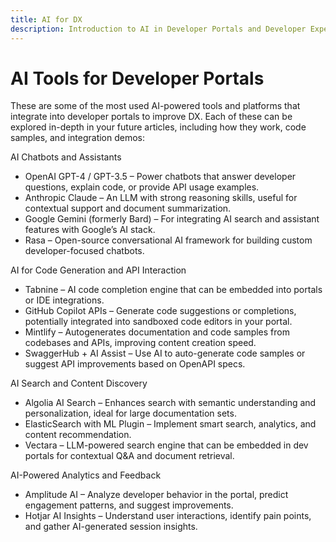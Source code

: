 ```yaml
---
title: AI for DX
description: Introduction to AI in Developer Portals and Developer Experience
---
```


# AI Tools for Developer Portals

These are some of the most used AI-powered tools and platforms that integrate into developer portals to improve DX. Each of these can be explored in-depth in your future articles, including how they work, code samples, and integration demos:

AI Chatbots and Assistants
- OpenAI GPT-4 / GPT-3.5 – Power chatbots that answer developer questions, explain code, or provide API usage examples.
- Anthropic Claude – An LLM with strong reasoning skills, useful for contextual support and document summarization.
- Google Gemini (formerly Bard) – For integrating AI search and assistant features with Google’s AI stack.
- Rasa – Open-source conversational AI framework for building custom developer-focused chatbots.

AI for Code Generation and API Interaction
- Tabnine – AI code completion engine that can be embedded into portals or IDE integrations.
- GitHub Copilot APIs – Generate code suggestions or completions, potentially integrated into sandboxed code editors in your portal.
- Mintlify – Autogenerates documentation and code samples from codebases and APIs, improving content creation speed.
- SwaggerHub + AI Assist – Use AI to auto-generate code samples or suggest API improvements based on OpenAPI specs.

AI Search and Content Discovery
- Algolia AI Search – Enhances search with semantic understanding and personalization, ideal for large documentation sets.
- ElasticSearch with ML Plugin – Implement smart search, analytics, and content recommendation.
- Vectara – LLM-powered search engine that can be embedded in dev portals for contextual Q&A and document retrieval.

AI-Powered Analytics and Feedback
- Amplitude AI – Analyze developer behavior in the portal, predict engagement patterns, and suggest improvements.
- Hotjar AI Insights – Understand user interactions, identify pain points, and gather AI-generated session insights.